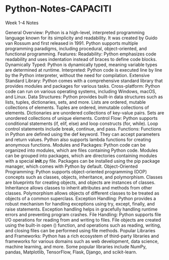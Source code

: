 # Python-Notes-CAPACITI
Week 1-4 Notes

General Overview:
Python is a high-level, interpreted programming language known for its simplicity and readability.
It was created by Guido van Rossum and first released in 1991.
Python supports multiple programming paradigms, including procedural, object-oriented, and functional programming.
Features:
Readability: Python emphasizes code readability and uses indentation instead of braces to define code blocks.
Dynamically Typed: Python is dynamically typed, meaning variable types are determined at runtime.
Interpreted: Python code is executed line by line by the Python interpreter, without the need for compilation.
Extensive Standard Library: Python comes with a comprehensive standard library that provides modules and packages for various tasks.
Cross-platform: Python code can run on various operating systems, including Windows, macOS, and Linux.
Data Structures:
Python provides built-in data structures such as lists, tuples, dictionaries, sets, and more.
Lists are ordered, mutable collections of elements.
Tuples are ordered, immutable collections of elements.
Dictionaries are unordered collections of key-value pairs.
Sets are unordered collections of unique elements.
Control Flow:
Python supports conditional statements (if, elif, else) and loop constructs (for, while).
Loop control statements include break, continue, and pass.
Functions:
Functions in Python are defined using the def keyword.
They can accept parameters and return values.
Python also supports lambda functions for creating anonymous functions.
Modules and Packages:
Python code can be organized into modules, which are files containing Python code.
Modules can be grouped into packages, which are directories containing modules with a special __init__.py file.
Packages can be installed using the pip package manager, which comes with Python by default.
Object-Oriented Programming:
Python supports object-oriented programming (OOP) concepts such as classes, objects, inheritance, and polymorphism.
Classes are blueprints for creating objects, and objects are instances of classes.
Inheritance allows classes to inherit attributes and methods from other classes.
Polymorphism allows objects of different classes to be treated as objects of a common superclass.
Exception Handling:
Python provides a robust mechanism for handling exceptions using try, except, finally, and raise statements.
Exception handling helps in gracefully handling runtime errors and preventing program crashes.
File Handling:
Python supports file I/O operations for reading from and writing to files.
File objects are created using the built-in open () function, and operations such as reading, writing, and closing files can be performed using file methods.
Popular Libraries and Frameworks:
Python has a rich ecosystem of third-party libraries and frameworks for various domains such as web development, data science, machine learning, and more.
Some popular libraries include NumPy, pandas, Matplotlib, TensorFlow, Flask, Django, and scikit-learn.
